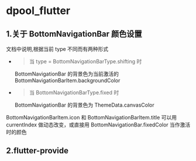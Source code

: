 # dpool_flutter

## 1.关于 BottomNavigationBar 颜色设置

文档中说明,根据当前 type 不同而有两种形式
* >当 type = BottomNavigationBarType.shifting 时
  
  BottomNavigationBar 的背景色为当前激活的 BottomNavigationBarItem.backgroundColor 

* >当 BottomNavigationBarType.fixed 时
  
  BottomNavigationBar 的背景色为 ThemeData.canvasColor

BottomNavigationBarItem.icon 和 BottomNavigationBarItem.title 可以用 currentIndex 做动态改变，或直接用 BottomNavigationBar.fixedColor 当作激活时的颜色

## 2.flutter-provide
